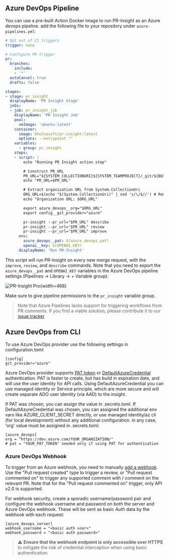 ## Azure DevOps Pipeline
You can use a pre-built Action Docker image to run PR-Insight as an Azure devops pipeline.
add the following file to your repository under `azure-pipelines.yml`:
```yaml
# Opt out of CI triggers
trigger: none

# Configure PR trigger
pr:
  branches:
    include:
    - '*'
  autoCancel: true
  drafts: false

stages:
- stage: pr_insight
  displayName: 'PR Insight Stage'
  jobs:
  - job: pr_insight_job
    displayName: 'PR Insight Job'
    pool:
      vmImage: 'ubuntu-latest'
    container:
      image: khulnasoft/pr-insight:latest
      options: --entrypoint ""
    variables:
      - group: pr_insight
    steps:
    - script: |
        echo "Running PR Insight action step"

        # Construct PR_URL
        PR_URL="${SYSTEM_COLLECTIONURI}${SYSTEM_TEAMPROJECT}/_git/${BUILD_REPOSITORY_NAME}/pullrequest/${SYSTEM_PULLREQUEST_PULLREQUESTID}"
        echo "PR_URL=$PR_URL"

        # Extract organization URL from System.CollectionUri
        ORG_URL=$(echo "$(System.CollectionUri)" | sed 's/\/$//') # Remove trailing slash if present
        echo "Organization URL: $ORG_URL"

        export azure_devops__org="$ORG_URL"
        export config__git_provider="azure"

        pr-insight --pr_url="$PR_URL" describe
        pr-insight --pr_url="$PR_URL" review
        pr-insight --pr_url="$PR_URL" improve
      env:
        azure_devops__pat: $(azure_devops_pat)
        openai__key: $(OPENAI_KEY)
      displayName: 'Run PR-Insight'
```
This script will run PR-Insight on every new merge request, with the `improve`, `review`, and `describe` commands.
Note that you need to export the `azure_devops__pat` and `OPENAI_KEY` variables in the Azure DevOps pipeline settings (Pipelines -> Library -> + Variable group):

![PR-Insight Pro](https://khulnasoft.com/images/pr_insight/azure_devops_pipeline_secrets.png){width=468}

Make sure to give pipeline permissions to the `pr_insight` variable group.

> Note that Azure Pipelines lacks support for triggering workflows from PR comments. If you find a viable solution, please contribute it to our [issue tracker](https://github.com/KhulnaSoft/pr-insight/issues)

## Azure DevOps from CLI

To use Azure DevOps provider use the following settings in configuration.toml:
```
[config]
git_provider="azure"
```

Azure DevOps provider supports [PAT token](https://learn.microsoft.com/en-us/azure/devops/organizations/accounts/use-personal-access-tokens-to-authenticate?view=azure-devops&tabs=Windows) or [DefaultAzureCredential](https://learn.microsoft.com/en-us/azure/developer/python/sdk/authentication-overview#authentication-in-server-environments) authentication.
PAT is faster to create, but has build in expiration date, and will use the user identity for API calls.
Using DefaultAzureCredential you can use managed identity or Service principle, which are more secure and will create separate ADO user identity (via AAD) to the insight.

If PAT was chosen, you can assign the value in .secrets.toml.
If DefaultAzureCredential was chosen, you can assigned the additional env vars like AZURE_CLIENT_SECRET directly,
or use managed identity/az cli (for local development) without any additional configuration.
in any case, 'org' value must be assigned in .secrets.toml:
```
[azure_devops]
org = "https://dev.azure.com/YOUR_ORGANIZATION/"
# pat = "YOUR_PAT_TOKEN" needed only if using PAT for authentication
```

### Azure DevOps Webhook

To trigger from an Azure webhook, you need to manually [add a webhook](https://learn.microsoft.com/en-us/azure/devops/service-hooks/services/webhooks?view=azure-devops).
Use the "Pull request created" type to trigger a review, or "Pull request commented on" to trigger any supported comment with /<command> <args> comment on the relevant PR. Note that for the "Pull request commented on" trigger, only API v2.0 is supported.


For webhook security, create a sporadic username/password pair and configure the webhook username and password on both the server and Azure DevOps webhook. These will be sent as basic Auth data by the webhook with each request:
```
[azure_devops_server]
webhook_username = "<basic auth user>"
webhook_password = "<basic auth password>"
```
> :warning: **Ensure that the webhook endpoint is only accessible over HTTPS** to mitigate the risk of credential interception when using basic authentication.
